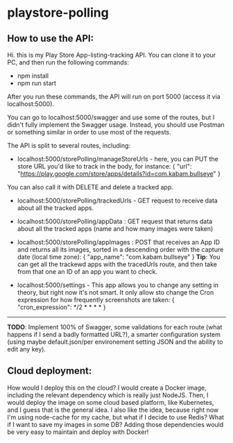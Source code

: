# playstore-polling

## How to use the API:

Hi. this is my Play Store App-listing-tracking API.
You can clone it to your PC, and then run the following commands:

* npm install
* npm run start

After you run these commands, the API will run on port 5000 (access it via localhost:5000).

You can go to localhost:5000/swagger and use some of the routes, but I didn't fully implement the Swagger usage.
Instead, you should use Postman or something similar in order to use most of the requests.

The API is split to several routes, including:

* localhost:5000/storePolling/manageStoreUrls - here, you can PUT the store URL you'd like to track in the body, for instance:
{
"url": "https://play.google.com/store/apps/details?id=com.kabam.bullseye"
}

You can also call it with DELETE and delete a tracked app.

* localhost:5000/storePolling/trackedUrls - GET request to receive data about all the tracked apps.
* localhost:5000/storePolling/appData : GET request that returns data about all the tracked apps (name and how many images were taken)
* localhost:5000/storePolling/appImages : POST that receives an App ID and returns all its images, sorted in a descending order with the capture date (local time zone):
{
"app_name": "com.kabam.bullseye"
}
**Tip**: You can get all the trackewd apps with the tracedUrls route, and then take from that one an ID of an app you want to check.

* localhost:5000/settings - This app allows you to change any setting in theory, but right now it's not smart. It only allow sto change the Cron expression for how frequently screenshots are taken:
{
"cron_expression": */2 * * * *
}

---

**TODO**: Implement 100% of Swagger, some validations for each route (what happens if I send a badly formatted URL?), a smarter configuration system (using maybe default.json/per environement setting JSON and the ability to edit any key).

## Cloud deployment:

How would I deploy this on the cloud? I would create a Docker image, including the relevant dependency which is really just NodeJS. Then, I would deploy the image on some cloud based platform, like Kubernetes, and I guess that is the general idea. I also like the idea, because right now I'm using node-cache for my cache, but what if I decide to use Redis? What if I want to save my images in some DB? Adding those dependencies would be very easy to maintain and deploy with Docker!
